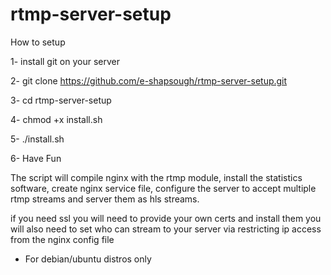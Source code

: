 # rtmp-server-setup
How to setup

1- install git on your server

2- git clone https://github.com/e-shapsough/rtmp-server-setup.git

3- cd rtmp-server-setup

4- chmod +x install.sh

5- ./install.sh

6- Have Fun



The script will compile nginx with the rtmp module, install the statistics software, create nginx service file, configure the server to accept multiple rtmp streams and server them as hls streams.



if you need ssl you will need to provide your own certs and install them
you will also need to set who can stream to your server via restricting ip access from the nginx config file



* For debian/ubuntu distros only
